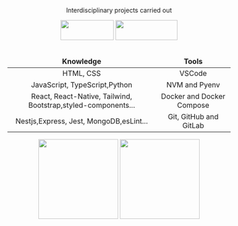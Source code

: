  <div align="center">
 <p> Interdisciplinary projects carried out</p>
 <a href="https://github.com/fullSports" target="_blank"><img src ="https://upload-image-fullsports.s3.us-east-1.amazonaws.com/f09b1d4197ce03321ca8b2563c3b66b4-icone.svg" width="120" height="45"></a>
 <a  href="https://www.linkedin.com/in/renan-figueiredo-3794b0224/"  alt="Linkedin">
<img  src="https://img.shields.io/badge/-Linkedin-0e76a8?style=for-the-badge" width="140" height="45" /></a>
 </div>
 <br />
<div align="center">
<table align="center">
<thead>
<tr align="center">
<td> <strong>Knowledge</strong></td>
<td> <strong>Tools</strong></td>
</thead>
</tr>
<tbody align="center">
<tr>
<td>HTML, CSS</td>
<td>VSCode</td>
</tr>
<tr>
<td>JavaScript, TypeScript,Python</td>
<td>NVM and Pyenv</td>
</tr>
<tr>
<td>React, React-Native, Tailwind, Bootstrap,styled-components...</td>
<td>Docker and Docker Compose</td>
</tr>
<tr>
<td>Nestjs,Express, Jest, MongoDB,esLint...</td>
<td>Git, GitHub and GitLab</td>
</tr>
</tbody>
</table>
<!-- <div align="center">
<img src="https://github-readme-stats.vercel.app/api?username=renanfigueoli09&show_icons=true&theme=bear&include_all_commits=true&count_private=true&locale=pt-br"/>
</div> -->
<div align="center">
  <img height="180em" src="https://github-readme-stats.vercel.app/api?username=renanfigueoli09&show_icons=true&theme=bear&include_all_commits=true&count_private=true&locale=pt-br"/>
    
  <img height="180em" src="https://github-readme-stats.vercel.app/api/top-langs/?username=renanfigueoli09&layout=compact&langs_count=7&theme=bear&locale=pt-br"/>
  </div>
  
  #
</div>
